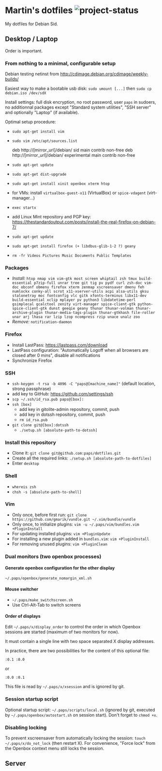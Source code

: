 Martin's dotfiles ![project-status](http://stillmaintained.com/paps/dotfiles.png)
=================================================================================

My dotfiles for Debian Sid.

Desktop / Laptop
----------------

Order is important.

### From nothing to a minimal, configurable setup

Debian testing netinst from http://cdimage.debian.org/cdimage/weekly-builds/

Easiest way to make a bootable usb disk: `sudo umount [...]` then `sudo cp debian.iso /dev/sdX`

Install settings: full disk encryption, no root password, user `paps` in sudoers, no additionnal packages except "Standard system utilities", "SSH server" and optionally "Laptop" (if available).

Optimal setup procedure:

* `sudo apt-get install vim`
* `sudo vim /etc/apt/sources.list`

    deb http://[mirror_url]/debian/ sid main contrib non-free
    deb http://[mirror_url]/debian/ experimental main contrib non-free

* `sudo apt-get update`
* `sudo apt-get dist-upgrade`
* `sudo apt-get install xinit openbox xterm htop`
* for VMs: install `virtualbox-guest-x11` (VirtualBox) or `spice-vdagent` (virt-manager...)
* `exec startx`
* add Linux Mint repository and PGP key: https://thestandardoutput.com/posts/install-the-real-firefox-on-debian-7/
* `sudo apt-get update`
* `sudo apt-get install firefox (+ libdbus-glib-1-2 ?) geany`
* `rm -fr Videos Pictures Music Documents Public Templates`

### Packages

* *Install:* `htop nmap vim vim-gtk most screen whiptail zsh tmux build-essential p7zip-full unrar tree git tig pv pydf curl zsh-doc vim-doc obconf obmenu firefox xterm zenmap xscreensaver dmenu feh numlockx conky-all scrot x11-xserver-utils acpi alsa-utils gksu stalonetray moc fontconfig vlc gitk xfonts-terminus libx11-dev build-essential xclip mplayer pv python3 libdatetime-perl gsimplecal gcalctool zenity virt-manager spice-client-gtk python-spice-client-gtk dunst geeqie geany thunar thunar-volman thunar-archive-plugin thunar-media-tags-plugin thunar-gtkhash file-roller unar arj lhasa rar lzip lzop ncompress rzip unace unalz zoo`
* *Remove:* `notification-daemon`

### Firefox

* Install LastPass: https://lastpass.com/download
* LastPass configuration: "Automatically Logoff when all browsers are closed after 0 mins", disable all notifications
* Synchronize Firefox

### SSH

* `ssh-keygen -t rsa -b 4096 -C "paps@[machine_name]"` (default location, strong passphrase)
* add key to GitHub: https://github.com/settings/ssh
* `scp ~/.ssh/id_rsa.pub paps@[box]:`
* `ssh [box]`
	* add key in gitolite-admin repository, commit, push
	* add key in dotssh repository, commit, push
	* `rm id_rsa.pub`
* `git clone git@[box]:dotssh`
	* `./setup.sh [absolute-path-to-dotssh]`

### Install this repository

* Clone it: `git clone git@github.com:paps/dotfiles.git`
* Create all the required links: `./setup.sh [absolute-path-to-dotfiles]`
* Enter `desktop`

### Shell

* `whereis zsh`
* `chsh -s [absolute-path-to-shell]`

### Vim

* Only once, before first run: `git clone https://github.com/gmarik/vundle.git ~/.vim/bundle/vundle`
* Only once, to initialize plugins: `vim -u ~/.paps/vim/bundles.vim +PluginInstall`
* For updating installed plugins: `vim +PluginUpdate`
* For installing a new plugin added in `bundles.vim`: `vim +PluginInstall`
* For removing unused plugins: `vim +PluginClean`

### Dual monitors (two openbox processes)

#### Generate openbox configuration for the other display

`~/.paps/openbox/generate_nomargin_xml.sh`

#### Mouse switcher

* `~/.paps/make_switchscreen.sh`
* Use Ctrl-Alt-Tab to switch screens

#### Order of displays

Edit `~/.paps/x/display_order` to control the order in which Openbox sessions are started (maximum of two monitors for now).

It must contain a single line with two space separated X display addresses.

In practice, there are two possibilities for the content of this optional file:

	:0.1 :0.0

or

	:0.0 :0.1

This file is read by `~/.paps/x/xsession` and is ignored by git.

### Session startup script

Optional startup script: `~/.paps/scripts/local.sh` (ignored by git, executed by `~/.paps/openbox/autostart.sh` on session start). Don't forget to `chmod +x`.

### Disabling locking

To prevent xscreensaver from automatically locking the session: `touch ~/.paps/x/do_not_lock` (then restart X). For convenience, "Force lock" from the Openbox context menu still locks the session.

Server
------

